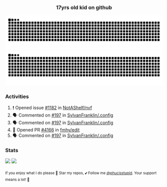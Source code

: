 <h3 align="center">17yrs old kid on github</h3>

![GitHub Contribution Grid Snake (Dark)](https://raw.githubusercontent.com/phucisstupid/phucisstupid/output/catppuccin-mocha.svg#gh-dark-mode-only)
![GitHub Contribution Grid Snake (Light)](https://raw.githubusercontent.com/phucisstupid/phucisstupid/output/github-contribution-grid-snake.svg#gh-light-mode-only)

### Activities

<!--START_SECTION:activity-->
1. ❗ Opened issue [#1182](https://github.com/NotAShelf/nvf/issues/1182) in [NotAShelf/nvf](https://github.com/NotAShelf/nvf)
2. 🗣 Commented on [#197](https://github.com/SylvanFranklin/.config/pull/197#issuecomment-3397781954) in [SylvanFranklin/.config](https://github.com/SylvanFranklin/.config)
3. 🗣 Commented on [#197](https://github.com/SylvanFranklin/.config/pull/197#issuecomment-3397717713) in [SylvanFranklin/.config](https://github.com/SylvanFranklin/.config)
4. 💪 Opened PR [#4166](https://github.com/fmhy/edit/pull/4166) in [fmhy/edit](https://github.com/fmhy/edit)
5. 🗣 Commented on [#197](https://github.com/SylvanFranklin/.config/pull/197#issuecomment-3397666169) in [SylvanFranklin/.config](https://github.com/SylvanFranklin/.config)
<!--END_SECTION:activity-->

### Stats

<div>
  <img width=400 src="https://github-readme-stats.vercel.app/api?username=phucisstupid&show_icons=true&theme=catppuccin_mocha"/>
  <img width=400 src="https://github-readme-stats.vercel.app/api/top-langs?username=phucisstupid&layout=compact&theme=catppuccin_mocha&card_width=395"/>
</div>

<sub>If you enjoy what I do please 🌟 Star my repos, 💕 Follow me [@phucisstupid](https://github.com/phucisstupid). Your support means a lot! 🥰
